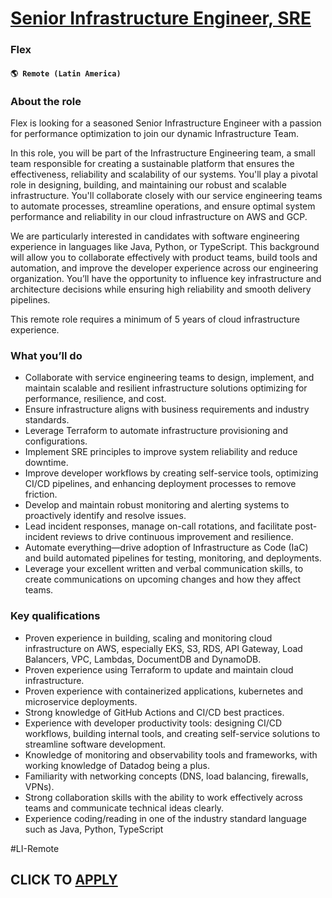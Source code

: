 # [Senior Infrastructure Engineer, SRE](https://www.remotewlb.com/apply/senior-infrastructure-engineer-sre-133739)  
### Flex  
#### `🌎 Remote (Latin America)`  

### **About the role**

Flex is looking for a seasoned Senior Infrastructure Engineer with a passion for performance optimization to join our dynamic Infrastructure Team.

In this role, you will be part of the Infrastructure Engineering team, a small team responsible for creating a sustainable platform that ensures the effectiveness, reliability and scalability of our systems. You'll play a pivotal role in designing, building, and maintaining our robust and scalable infrastructure. You'll collaborate closely with our service engineering teams to automate processes, streamline operations, and ensure optimal system performance and reliability in our cloud infrastructure on AWS and GCP.

We are particularly interested in candidates with software engineering experience in languages like Java, Python, or TypeScript. This background will allow you to collaborate effectively with product teams, build tools and automation, and improve the developer experience across our engineering organization. You’ll have the opportunity to influence key infrastructure and architecture decisions while ensuring high reliability and smooth delivery pipelines.

This remote role requires a minimum of 5 years of cloud infrastructure experience.

### **What you’ll do**

  * Collaborate with service engineering teams to design, implement, and maintain scalable and resilient infrastructure solutions optimizing for performance, resilience, and cost.
  * Ensure infrastructure aligns with business requirements and industry standards.
  * Leverage Terraform to automate infrastructure provisioning and configurations.
  * Implement SRE principles to improve system reliability and reduce downtime.
  * Improve developer workflows by creating self-service tools, optimizing CI/CD pipelines, and enhancing deployment processes to remove friction.
  * Develop and maintain robust monitoring and alerting systems to proactively identify and resolve issues.
  * Lead incident responses, manage on-call rotations, and facilitate post-incident reviews to drive continuous improvement and resilience.
  * Automate everything—drive adoption of Infrastructure as Code (IaC) and build automated pipelines for testing, monitoring, and deployments.
  * Leverage your excellent written and verbal communication skills, to create communications on upcoming changes and how they affect teams.

### **Key qualifications**

  * Proven experience in building, scaling and monitoring cloud infrastructure on AWS, especially EKS, S3, RDS, API Gateway, Load Balancers, VPC, Lambdas, DocumentDB and DynamoDB.
  * Proven experience using Terraform to update and maintain cloud infrastructure.
  * Proven experience with containerized applications, kubernetes and microservice deployments.
  * Strong knowledge of GitHub Actions and CI/CD best practices.
  * Experience with developer productivity tools: designing CI/CD workflows, building internal tools, and creating self-service solutions to streamline software development.
  * Knowledge of monitoring and observability tools and frameworks, with working knowledge of Datadog being a plus.
  * Familiarity with networking concepts (DNS, load balancing, firewalls, VPNs).
  * Strong collaboration skills with the ability to work effectively across teams and communicate technical ideas clearly.
  * Experience coding/reading in one of the industry standard language such as Java, Python, TypeScript

#LI-Remote

  
## CLICK TO [APPLY](https://www.remotewlb.com/apply/senior-infrastructure-engineer-sre-133739)

